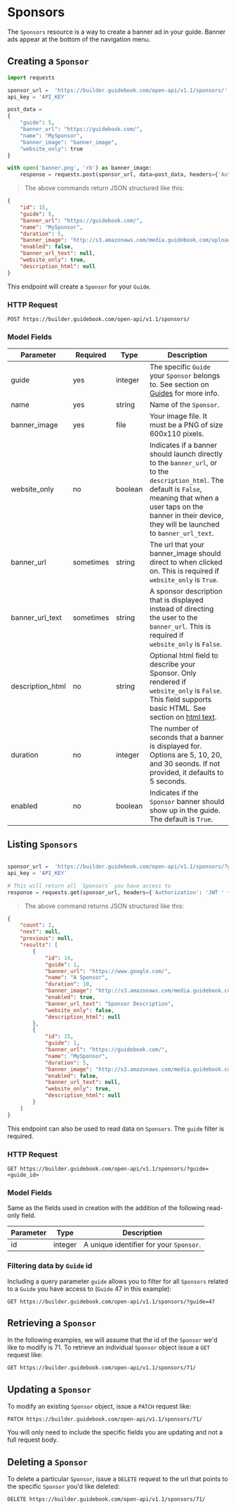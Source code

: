 # Sponsors

The `Sponsors` resource is a way to create a banner ad in your guide. Banner ads appear at the bottom of the navigation menu.

## Creating a `Sponsor`


```python
import requests

sponsor_url =  'https://builder.guidebook.com/open-api/v1.1/sponsors/'
api_key = 'API_KEY'

post_data =
{
    "guide": 5,
    "banner_url": "https://guidebook.com/",
    "name": "MySponsor",
    "banner_image": "banner_image",
    "website_only": true
}

with open('banner.png', 'rb') as banner_image:
	response = requests.post(sponsor_url, data=post_data, headers={'Authorization': 'JWT ' + api_key}).json()

```

> The above commands return JSON structured like this:

```json
{
    "id": 15,
    "guide": 5,
    "banner_url": "https://guidebook.com/",
    "name": "MySponsor",
    "duration": 5,
    "banner_image": "http://s3.amazonaws.com/media.guidebook.com/upload/5/6FTfnJ2M7YqbA0bX7aDiAIKXTGydE58Rdk66.png",
    "enabled": false,
    "banner_url_text": null,
    "website_only": true,
    "description_html": null
}

```


This endpoint will create a `Sponsor` for your `Guide`.

### HTTP Request

`POST https://builder.guidebook.com/open-api/v1.1/sponsors/`

### Model Fields

Parameter            | Required  | Type    | Description
---------            | --------  | ------- | -----------
guide                | yes | integer  | The specific `Guide` your `Sponsor` belongs to.  See section on [Guides](#guides) for more info.
name 				 | yes | string  | Name of the `Sponsor`.
banner_image		 | yes | file  | Your image file. It must be a PNG of size 600x110 pixels.
website_only		 | no | boolean | Indicates if a banner should launch directly to the `banner_url`, or to the `description_html`. The default is `False`, meaning that when a user taps on the banner in their device, they will be launched to `banner_url_text`.
banner_url	 		 | sometimes | string  | The url that your banner_image should direct to when clicked on. This is required if `website_only` is `True`.
banner_url_text 	 | sometimes | string  | A sponsor description that is displayed instead of directing the user to the `banner_url`. This is required if `website_only` is `False`.
description_html	 | no | string | Optional html field to describe your Sponsor. Only rendered if `website_only` is `False`. This field supports basic HTML.  See section on [html text](#html-text).
duration			 | no | integer | The number of seconds that a banner is displayed for. Options are 5, 10, 20, and 30 seonds. If not provided, it defaults to 5 seconds.
enabled				 | no | boolean | Indicates if the `Sponsor` banner should show up in the guide. The default is `True`.

## Listing `Sponsors`


```python

sponsor_url =  'https://builder.guidebook.com/open-api/v1.1/sponsors/?guide=1'
api_key = 'API_KEY'

# This will return all `Sponsors` you have access to
response = requests.get(sponsor_url, headers={'Authorization': 'JWT ' + api_key})
```

> The above command returns JSON structured like this:

```json
{
    "count": 2,
    "next": null,
    "previous": null,
    "results": [
        {
            "id": 14,
            "guide": 1,
            "banner_url": "https://www.google.com/",
            "name": "A Sponsor",
            "duration": 10,
            "banner_image": "http://s3.amazonaws.com/media.guidebook.com/upload/7/AHbKlnQeA4PPbV7MFxwRlOa8sPkzyMyaHorZ.png",
            "enabled": true,
            "banner_url_text": "Sponsor Description",
            "website_only": false,
            "description_html": null
        },
        {
            "id": 15,
            "guide": 1,
            "banner_url": "https://guidebook.com/",
            "name": "MySponsor",
            "duration": 5,
            "banner_image": "http://s3.amazonaws.com/media.guidebook.com/upload/5/6FTfnJ2M7YqbA0bX7aDiAIKXTGydE58Rdk66.png",
            "enabled": false,
            "banner_url_text": null,
            "website_only": true,
            "description_html": null
        }
    ]
}

```


This endpoint can also be used to read data on `Sponsors`.
The `guide` filter is required.

### HTTP Request

`GET https://builder.guidebook.com/open-api/v1.1/sponsors/?guide=<guide_id>`

### Model Fields

Same as the fields used in creation with the addition of the following read-only field.

Parameter       | Type    | Description
---------       | ------- | -----------
id              | integer  | A unique identifier for your `Sponsor`.


### Filtering data by `Guide` id

Including a query parameter `guide` allows you to filter for all `Sponsors` related to a `Guide` you have access to (`Guide` 47 in this example):

`GET https://builder.guidebook.com/open-api/v1.1/sponsors/?guide=47`


## Retrieving a `Sponsor`
In the following examples, we will assume that the id of the `Sponsor` we'd like to modify is 71.
To retrieve an individual `Sponsor` object issue a `GET` request like:

`GET https://builder.guidebook.com/open-api/v1.1/sponsors/71/`

## Updating a `Sponsor`

To modify an existing `Sponsor` object, issue a `PATCH` request like:

`PATCH https://builder.guidebook.com/open-api/v1.1/sponsors/71/`

You will only need to include the specific fields you are updating and not a full request body.

## Deleting a `Sponsor`

To delete a particular `Sponsor`, issue a `DELETE` request to the url that points to the specific `Sponsor` you'd like deleted:

`DELETE https://builder.guidebook.com/open-api/v1.1/sponsors/71/`
